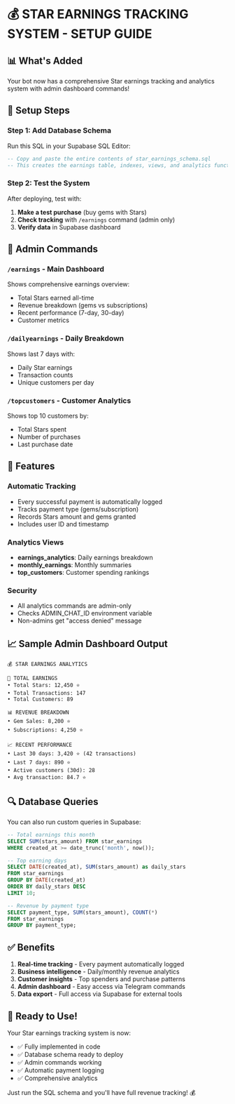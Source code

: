 # 💰 STAR EARNINGS TRACKING SYSTEM - SETUP GUIDE

## 📊 What's Added

Your bot now has a comprehensive Star earnings tracking and analytics system with admin dashboard commands!

## 🔧 Setup Steps

### Step 1: Add Database Schema
Run this SQL in your Supabase SQL Editor:

```sql
-- Copy and paste the entire contents of star_earnings_schema.sql
-- This creates the earnings table, indexes, views, and analytics functions
```

### Step 2: Test the System
After deploying, test with:

1. **Make a test purchase** (buy gems with Stars)
2. **Check tracking** with `/earnings` command (admin only)
3. **Verify data** in Supabase dashboard

## 📱 Admin Commands

### `/earnings` - Main Dashboard
Shows comprehensive earnings overview:
- Total Stars earned all-time
- Revenue breakdown (gems vs subscriptions)
- Recent performance (7-day, 30-day)
- Customer metrics

### `/dailyearnings` - Daily Breakdown
Shows last 7 days with:
- Daily Star earnings
- Transaction counts
- Unique customers per day

### `/topcustomers` - Customer Analytics
Shows top 10 customers by:
- Total Stars spent
- Number of purchases
- Last purchase date

## 🎯 Features

### Automatic Tracking
- Every successful payment is automatically logged
- Tracks payment type (gems/subscription)
- Records Stars amount and gems granted
- Includes user ID and timestamp

### Analytics Views
- **earnings_analytics**: Daily earnings breakdown
- **monthly_earnings**: Monthly summaries
- **top_customers**: Customer spending rankings

### Security
- All analytics commands are admin-only
- Checks ADMIN_CHAT_ID environment variable
- Non-admins get "access denied" message

## 📈 Sample Admin Dashboard Output

```
💰 STAR EARNINGS ANALYTICS

🌟 TOTAL EARNINGS
• Total Stars: 12,450 ⭐
• Total Transactions: 147
• Total Customers: 89

📊 REVENUE BREAKDOWN
• Gem Sales: 8,200 ⭐
• Subscriptions: 4,250 ⭐

📈 RECENT PERFORMANCE
• Last 30 days: 3,420 ⭐ (42 transactions)
• Last 7 days: 890 ⭐
• Active customers (30d): 28
• Avg transaction: 84.7 ⭐
```

## 🔍 Database Queries

You can also run custom queries in Supabase:

```sql
-- Total earnings this month
SELECT SUM(stars_amount) FROM star_earnings 
WHERE created_at >= date_trunc('month', now());

-- Top earning days
SELECT DATE(created_at), SUM(stars_amount) as daily_stars
FROM star_earnings 
GROUP BY DATE(created_at) 
ORDER BY daily_stars DESC 
LIMIT 10;

-- Revenue by payment type
SELECT payment_type, SUM(stars_amount), COUNT(*)
FROM star_earnings 
GROUP BY payment_type;
```

## ✅ Benefits

1. **Real-time tracking** - Every payment automatically logged
2. **Business intelligence** - Daily/monthly revenue analytics
3. **Customer insights** - Top spenders and purchase patterns
4. **Admin dashboard** - Easy access via Telegram commands
5. **Data export** - Full access via Supabase for external tools

## 🚀 Ready to Use!

Your Star earnings tracking system is now:
- ✅ Fully implemented in code
- ✅ Database schema ready to deploy
- ✅ Admin commands working
- ✅ Automatic payment logging
- ✅ Comprehensive analytics

Just run the SQL schema and you'll have full revenue tracking! 💰 